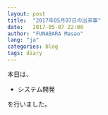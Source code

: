 ```yaml
---
layout: post
title:  "2017年05月07日の出来事"
date:   2017-05-07 22:00
author: "FUNABARA Masao"
lang: "ja"
categories: blog
tags: diary
---
```


本日は、

* システム開発

を行いました。
